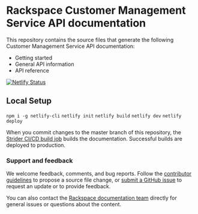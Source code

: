 
# Rackspace Customer Management Service API documentation

This repository contains the source files that generate the following
Customer Management Service API documentation:

* Getting started
* General API information
* API reference

[![Netlify Status](https://api.netlify.com/api/v1/badges/4034968e-bb45-446a-a575-24d9fab61173/deploy-status)](https://app.netlify.com/sites/docs-customer-service/deploys)

## Local Setup

`npm i -g netlify-cli`
`netlify init`
`netlify build`
`netlify dev`
`netlify deploy`

When you commit changes to the master branch of this repository, the
[Strider CI/CD build job](https://build.developer.rackspace.com/rackerlabs/%/)
builds the documentation. Successful builds are deployed to production.

### Support and feedback

We welcome feedback, comments, and bug reports. Follow the
[contributor guidelines](CONTRIBUTING.md)
to propose a source file change, or
[submit a GitHub issue](https://github.com/rackerlabs/billing/issues/new)
to request an update or to provide feedback.

You can also contact the
[Rackspace documentation team](mailto:devdoc@rackspace.com) directly for
general issues or questions about the content.
